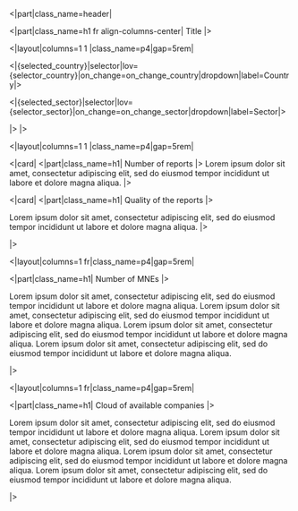 <|part|class_name=header|

<|part|class_name=h1 fr align-columns-center|
Title
|>

<|layout|columns=1 1 |class_name=p4|gap=5rem|

<|{selected_country}|selector|lov={selector_country}|on_change=on_change_country|dropdown|label=Country|>

<|{selected_sector}|selector|lov={selector_sector}|on_change=on_change_sector|dropdown|label=Sector|>

|>
|>


<|layout|columns=1 1 |class_name=p4|gap=5rem|

<|card|
<|part|class_name=h1|
Number of reports
|>
Lorem ipsum dolor sit amet, consectetur adipiscing elit, sed do eiusmod tempor incididunt ut labore et dolore magna aliqua.
|>

<|card|
<|part|class_name=h1|
Quality of the reports
|>

Lorem ipsum dolor sit amet, consectetur adipiscing elit, sed do eiusmod tempor incididunt ut labore et dolore magna aliqua.
|>

|>


<|layout|columns=1 fr|class_name=p4|gap=5rem|

<|part|class_name=h1|
Number of MNEs
|>

Lorem ipsum dolor sit amet, consectetur adipiscing elit, sed do eiusmod tempor incididunt ut labore et dolore magna aliqua.
Lorem ipsum dolor sit amet, consectetur adipiscing elit, sed do eiusmod tempor incididunt ut labore et dolore magna aliqua.
Lorem ipsum dolor sit amet, consectetur adipiscing elit, sed do eiusmod tempor incididunt ut labore et dolore magna aliqua.
Lorem ipsum dolor sit amet, consectetur adipiscing elit, sed do eiusmod tempor incididunt ut labore et dolore magna aliqua.

|>


<|layout|columns=1 fr|class_name=p4|gap=5rem|

<|part|class_name=h1|
Cloud of available companies
|>

Lorem ipsum dolor sit amet, consectetur adipiscing elit, sed do eiusmod tempor incididunt ut labore et dolore magna aliqua.
Lorem ipsum dolor sit amet, consectetur adipiscing elit, sed do eiusmod tempor incididunt ut labore et dolore magna aliqua.
Lorem ipsum dolor sit amet, consectetur adipiscing elit, sed do eiusmod tempor incididunt ut labore et dolore magna aliqua.
Lorem ipsum dolor sit amet, consectetur adipiscing elit, sed do eiusmod tempor incididunt ut labore et dolore magna aliqua.

|>